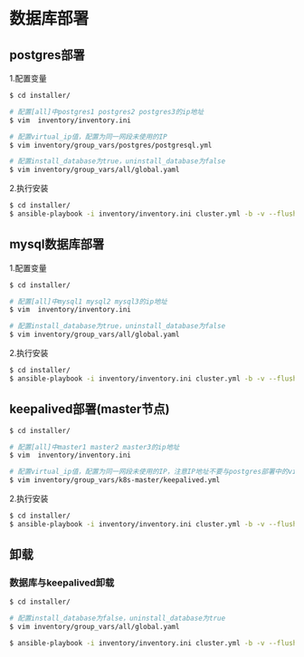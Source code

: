 # 数据库部署
## postgres部署
1.配置变量
```bash
$ cd installer/

# 配置[all]中postgres1 postgres2 postgres3的ip地址
$ vim  inventory/inventory.ini

# 配置virtual_ip值，配置为同一网段未使用的IP
$ vim inventory/group_vars/postgres/postgresql.yml

# 配置install_database为true，uninstall_database为false
$ vim inventory/group_vars/all/global.yaml
```
2.执行安装
```bash
$ cd installer/
$ ansible-playbook -i inventory/inventory.ini cluster.yml -b -v --flush-cache
```
## mysql数据库部署
1.配置变量
```bash
$ cd installer/

# 配置[all]中mysql1 mysql2 mysql3的ip地址
$ vim  inventory/inventory.ini

# 配置install_database为true，uninstall_database为false
$ vim inventory/group_vars/all/global.yaml
```
2.执行安装
```bash
$ cd installer/
$ ansible-playbook -i inventory/inventory.ini cluster.yml -b -v --flush-cache
```
## keepalived部署(master节点)
```bash
$ cd installer/

# 配置[all]中master1 master2 master3的ip地址
$ vim  inventory/inventory.ini

# 配置virtual_ip值，配置为同一网段未使用的IP，注意IP地址不要与postgres部署中的virtual_ip重复
$ vim inventory/group_vars/k8s-master/keepalived.yml
```
2.执行安装
```bash
$ cd installer/
$ ansible-playbook -i inventory/inventory.ini cluster.yml -b -v --flush-cache
```

## 卸载
### 数据库与keepalived卸载
```bash
$ cd installer/

# 配置install_database为false，uninstall_database为true
$ vim inventory/group_vars/all/global.yaml

$ ansible-playbook -i inventory/inventory.ini cluster.yml -b -v --flush-cache
```